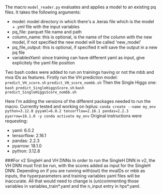 The macro `model_reader.py` evaluates and applies a model to an existing pq files.
It takes the following arguments:
* model: model directory in which there's a .keras file which is the model + .yml file with the input variables
* pq_file: parquet file name and path
* column_name: this is optional, is the name of the column with the new model, if not specified the new model will be called 'new_model'
* pq_file_output: this is optional, if specified it will save the output in a new pq file
* variablesYaml: since training can have different yaml as input, give explicitely the yaml file position
  
Two bash codes were added to run on trainings having or not the mbb and mva IDs as features.
Firstly run the VH prediction model:
`predict_VH_score.sh`
`predict_VH_score_nombb.sh`
Then the Single Higgs one:
`bash predict_SingleHiggsScore.sh`
`bash predict_SingleHiggsScore_nombb.sh`

Here I'm adding the versions of the different packages needed to run the macro.
Currently tested and working on lxplus:
`
conda create --name my_env python=3.12.8 pyyaml=6.0.2 tensorflow=2.16.1 pandas=2.2.3 pyarrow=18.1.0 -y
conda activate my_env
`
Original instructions were requesting:
* yaml: 6.0.2
* tensorflow: 2.16.1
* pandas: 2.2.3
* pyarrow: 18.1.0
* python: 3.12.8

###For v2 SingleH and VH DNNs
In order to run the SingleH DNN in v2, the VH DNN must first be run, with the scores added as input for the SingleH DNN. Depending on if you are running with(out) the mvaIDs or mbb as inputs, the hyperparameters and training variables yaml files will be inaccurate. All that would need to change is (un)commenting those variables in variables_train*.yaml and the n_input entry in hps*.yaml. 
